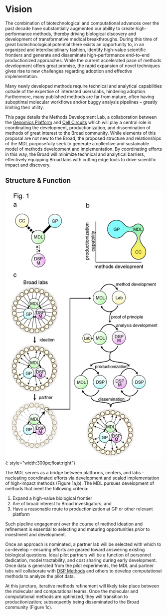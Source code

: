 # Vision

The combination of biotechnological and computational advances over the past decade have substantially augmented our ability to create high-performance methods, thereby driving biological discovery and development of transformative medical breakthroughs. During this time of great biotechnological potential there exists an opportunity to, in an organized and interdisciplinary fashion, identify high-value scientific frontiers and generate and disseminate high-performance end-to-end productionized approaches. While the current accelerated pace of methods development offers great promise, the rapid expansion of novel techniques gives rise to new challenges regarding adoption and effective implementation. 

Many newly developed methods require technical and analytical capabilities outside of the expertise of interested users/labs, hindering adoption. Furthermore, many published methods are far from mature, often having suboptimal molecular workflows and/or buggy analysis pipelines – greatly limiting their utility. 

This page details the Methods Development Lab, a collaboration between the [Genomics Platform](https://www.broadinstitute.org/reading-and-editing-biology/genomics-platform) and [Cell Circuits](https://www.broadinstitute.org/genomeregulation-cellcircuitry-epigenomics) which will play a central role in coordinating the development, productionization, and dissemination of methods of great interest to the Broad community. While elements of this proposal are not new to the Broad, the proposed structure and relationships of the MDL purposefully seek to generate a collective and sustainable model of methods development and implementation. By coordinating efforts in this way, the Broad will minimize technical and analytical barriers, effectively equipping Broad labs with cutting edge tools to drive scientific impact and discovery. 

## Structure & Function

![Figure 1](img/fig1.png){: style="width:300px;float:right"}

The MDL serves as a bridge between platforms, centers, and labs - nucleating coordinated efforts via development and scaled implementation of high-impact methods (Figure 1a,b). The MDL pursues development of methods that meet the following criteria:

 1. Expand a high-value biological frontier
 1. Are of broad interest to Broad investigators, and
 1. Have a reasonable route to productionization at GP or other relevant platform

Such pipeline engagement over the course of method ideation and refinement is essential to selecting and maturing opportunities *prior* to investment and development. 

Once an approach is nominated, a partner lab will be selected with which to co-develop – ensuring efforts are geared toward answering existing biological questions. Ideal pilot partners will be a function of personnel dedication, model tractability, and cost sharing during early development. Once data is generated from the pilot experiments, the MDL and partner labs will collaborate with [DSP Methods](https://www.broadinstitute.org/data-sciences-platform) and others to develop computational methods to analyze the pilot data. 

At this juncture, iterative methods refinement will likely take place between the molecular and computational teams. Once the molecular and computational methods are optimized, they will transition to productionization; subsequently being disseminated to the Broad community (Figure 1c).

